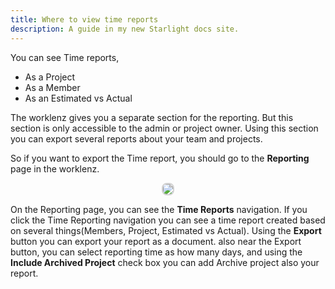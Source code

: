 ```yaml
---
title: Where to view time reports
description: A guide in my new Starlight docs site.
---
```


You can see Time reports,

- As a Project
- As a Member
- As an Estimated vs Actual

The worklenz gives you a separate section for the reporting. But this section is only accessible to the admin or project owner. Using this section you can export several reports about your team and projects.

So if you want to export the Time report, you should go to the **Reporting** page in the worklenz.

<p align ="center">
<img src="/reporting.png" style="border: 2px solid #D4d4d4; border-radius: 8px;  ">
</p>

On the Reporting page, you can see the **Time Reports** navigation. If you click the Time Reporting navigation you can see a time report created based on several things(Members, Project, Estimated vs Actual). Using the **Export** button you can export your report as a document. also near the Export button, you can select reporting time as how many days, and using the **Include Archived Project** check box you can add Archive project also your report.
